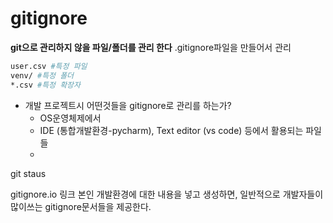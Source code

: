 # gitignore

**git으로 관리하지 않을 파일/폴더를 관리 한다**
.gitignore파일을 만들어서 관리 



```bash
user.csv #특정 파일
venv/ #특정 폴더
*.csv #특정 확장자
```

* 개발 프로젝트시 어떤것들을 gitignore로 관리를 하는가?
  * OS운영체제에서 
  * IDE (통합개발환경-pycharm), Text editor (vs code) 등에서 활용되는 파일들
  * ​			

git staus

gitignore.io
링크
본인 개발환경에 대한 내용을 넣고 생성하면, 일반적으로 개발자들이 많이쓰는 gitignore문서들을 제공한다. 
